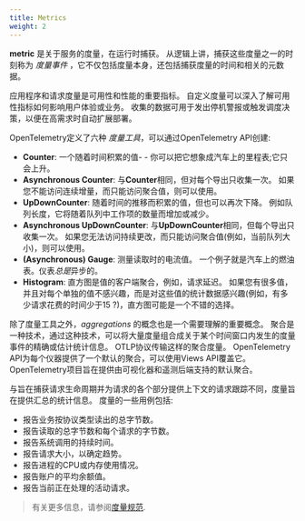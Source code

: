 ```yaml
---
title: Metrics
weight: 2
---
```


**metric** 是关于服务的度量，在运行时捕获。
从逻辑上讲，捕获这些度量之一的时刻称为 *度量事件* ，它不仅包括度量本身，还包括捕获度量的时间和相关的元数据。

应用程序和请求度量是可用性和性能的重要指标。
自定义度量可以深入了解可用性指标如何影响用户体验或业务。
收集的数据可用于发出停机警报或触发调度决策，以便在高需求时自动扩展部署。

OpenTelemetry定义了六种 *度量工具*，可以通过OpenTelemetry API创建:

- **Counter**: 一个随着时间积累的值- - 你可以把它想象成汽车上的里程表;它只会上升。
- **Asynchronous Counter**: 与**Counter**相同，但对每个导出只收集一次。
  如果您不能访问连续增量，而只能访问聚合值，则可以使用。
- **UpDownCounter**: 随着时间的推移而积累的值，但也可以再次下降。
  例如队列长度，它将随着队列中工作项的数量而增加或减少。
- **Asynchronous UpDownCounter**: 与**UpDownCounter**相同，但每个导出只收集一次。
  如果您无法访问持续更改，而只能访问聚合值(例如，当前队列大小)，则可以使用。
- **(Asynchronous) Gauge**: 测量读取时的电流值。
  一个例子就是汽车上的燃油表。仪表*总是*异步的。
- **Histogram**: 直方图是值的客户端聚合，例如，请求延迟。
  如果您有很多值，并且对每个单独的值不感兴趣，而是对这些值的统计数据感兴趣(例如，有多少请求花费的时间少于15 ?)，直方图可能是一个不错的选择。

除了度量工具之外，_aggregations_ 的概念也是一个需要理解的重要概念。
聚合是一种技术，通过这种技术，可以将大量度量组合成关于某个时间窗口内发生的度量事件的精确或估计统计信息。
OTLP协议传输这样的聚合度量。
OpenTelemetry API为每个仪器提供了一个默认的聚合，可以使用Views API覆盖它。
OpenTelemetry项目旨在提供由可视化器和遥测后端支持的默认聚合。

与旨在捕获请求生命周期并为请求的各个部分提供上下文的请求跟踪不同，度量旨在提供汇总的统计信息。
度量的一些用例包括:

- 报告业务按协议类型读出的总字节数。
- 报告读取的总字节数和每个请求的字节数。
- 报告系统调用的持续时间。
- 报告请求大小，以确定趋势。
- 报告进程的CPU或内存使用情况。
- 报告账户的平均余额值。
- 报告当前正在处理的活动请求。

> 有关更多信息，请参阅[度量规范][].

[度量规范]: /docs/specs/otel/overview/#metric-signal
